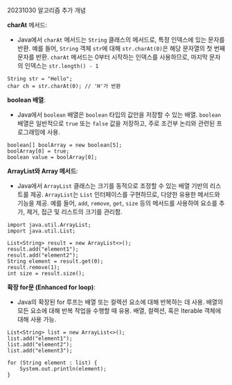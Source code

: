 20231030 알고리즘 추가 개념



**charAt** 메서드:

- Java에서 `charAt` 메서드는 `String` 클래스의 메서드로, 특정 인덱스에 있는 문자를 반환. 예를 들어, `String` 객체 `str`에 대해 `str.charAt(0)`은 해당 문자열의 첫 번째 문자를 반환. `charAt` 메서드는 0부터 시작하는 인덱스를 사용하므로, 마지막 문자의 인덱스는 `str.length() - 1`

```
String str = "Hello";
char ch = str.charAt(0); // 'H'가 반환
```



**boolean 배열**:

- Java에서 `boolean` 배열은 `boolean` 타입의 값만을 저장할 수 있는 배열. `boolean` 배열은 일반적으로 `true` 또는 `false` 값을 저장하고, 주로 조건부 논리와 관련된 프로그래밍에 사용.

```
boolean[] boolArray = new boolean[5];
boolArray[0] = true;
boolean value = boolArray[0];
```



**ArrayList와 Array 메서드**:

- Java에서 `ArrayList` 클래스는 크기를 동적으로 조정할 수 있는 배열 기반의 리스트를 제공. `ArrayList`는 `List` 인터페이스를 구현하므로, 다양한 유용한 메서드와 기능을 제공. 예를 들어, `add`, `remove`, `get`, `size` 등의 메서드를 사용하여 요소를 추가, 제거, 접근 및 리스트의 크기를 관리함.

```
import java.util.ArrayList;
import java.util.List;

List<String> result = new ArrayList<>();
result.add("element1");
result.add("element2");
String element = result.get(0);
result.remove(1);
int size = result.size();

```



**확장 for문 (Enhanced for loop)**:

- Java의 확장된 for 루프는 배열 또는 컬렉션 요소에 대해 반복하는 데 사용. 배열의 모든 요소에 대해 반복 작업을 수행할 때 유용. 배열, 컬렉션, 혹은 Iterable 객체에 대해 사용 가능.

```
List<String> list = new ArrayList<>();
list.add("element1");
list.add("element2");
list.add("element3");

for (String element : list) {
    System.out.println(element);
}


```


